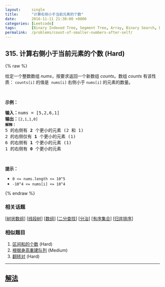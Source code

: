 ```yaml
---
layout:     single
title:      "计算右侧小于当前元素的个数"
date:       2016-11-11 21:30:00 +0800
categories: [Leetcode]
tags:       [Binary Indexed Tree, Segment Tree, Array, Binary Search, Divide and Conquer, Ordered Set, Merge Sort]
permalink:  /problems/count-of-smaller-numbers-after-self/
---
```


## 315. 计算右侧小于当前元素的个数 (Hard)

{% raw %}

<p>给定一个整数数组 <em>nums</em>，按要求返回一个新数组&nbsp;<em>counts</em>。数组 <em>counts</em> 有该性质： <code>counts[i]</code> 的值是&nbsp; <code>nums[i]</code> 右侧小于&nbsp;<code>nums[i]</code> 的元素的数量。</p>

<p>&nbsp;</p>

<p><strong>示例：</strong></p>

<pre><strong>输入：</strong>nums = [5,2,6,1]
<strong>输出：</strong><code>[2,1,1,0] 
<strong>解释：</strong></code>
5 的右侧有 <strong>2 </strong>个更小的元素 (2 和 1)
2 的右侧仅有 <strong>1 </strong>个更小的元素 (1)
6 的右侧有 <strong>1 </strong>个更小的元素 (1)
1 的右侧有 <strong>0 </strong>个更小的元素
</pre>

<p>&nbsp;</p>

<p><strong>提示：</strong></p>

<ul>
	<li><code>0 &lt;= nums.length &lt;= 10^5</code></li>
	<li><code>-10^4&nbsp;&lt;= nums[i] &lt;= 10^4</code></li>
</ul>

{% endraw %}

### 相关话题
  [[树状数组](https://github.com/awesee/leetcode/tree/main/tag/binary-indexed-tree/README.md)]
  [[线段树](https://github.com/awesee/leetcode/tree/main/tag/segment-tree/README.md)]
  [[数组](https://github.com/awesee/leetcode/tree/main/tag/array/README.md)]
  [[二分查找](https://github.com/awesee/leetcode/tree/main/tag/binary-search/README.md)]
  [[分治](https://github.com/awesee/leetcode/tree/main/tag/divide-and-conquer/README.md)]
  [[有序集合](https://github.com/awesee/leetcode/tree/main/tag/ordered-set/README.md)]
  [[归并排序](https://github.com/awesee/leetcode/tree/main/tag/merge-sort/README.md)]

### 相似题目
  1. [区间和的个数](/problems/count-of-range-sum) (Hard)
  1. [根据身高重建队列](/problems/queue-reconstruction-by-height) (Medium)
  1. [翻转对](/problems/reverse-pairs) (Hard)

---

## [解法](https://github.com/awesee/leetcode/tree/main/problems/count-of-smaller-numbers-after-self)
